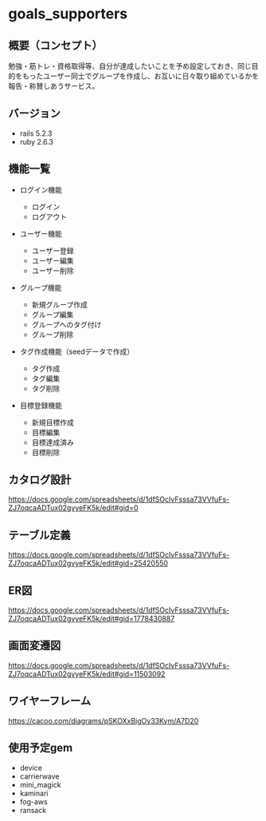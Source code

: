 # goals_supporters  
## 概要（コンセプト）
勉強・筋トレ・資格取得等、自分が達成したいことを予め設定しておき、同じ目的をもったユーザー同士でグループを作成し、お互いに日々取り組めているかを報告・称賛しあうサービス。
## バージョン
- rails 5.2.3
- ruby 2.6.3
## 機能一覧
- ログイン機能
    - ログイン
    - ログアウト
    
- ユーザー機能
    - ユーザー登録
    - ユーザー編集
    - ユーザー削除
    
- グループ機能
    - 新規グループ作成
    - グループ編集
    - グループへのタグ付け
    - グループ削除

- タグ作成機能（seedデータで作成）
    - タグ作成
    - タグ編集
    - タグ削除 
    
- 目標登録機能
    - 新規目標作成
    - 目標編集
    - 目標達成済み
    - 目標削除
    

## カタログ設計  

  https://docs.google.com/spreadsheets/d/1dfSOcIvFsssa73VVfuFs-ZJ7oqcaADTux02gvyeFK5k/edit#gid=0  
## テーブル定義
https://docs.google.com/spreadsheets/d/1dfSOcIvFsssa73VVfuFs-ZJ7oqcaADTux02gvyeFK5k/edit#gid=25420550
## ER図
https://docs.google.com/spreadsheets/d/1dfSOcIvFsssa73VVfuFs-ZJ7oqcaADTux02gvyeFK5k/edit#gid=1778430887
## 画面変遷図
https://docs.google.com/spreadsheets/d/1dfSOcIvFsssa73VVfuFs-ZJ7oqcaADTux02gvyeFK5k/edit#gid=11503092
## ワイヤーフレーム
https://cacoo.com/diagrams/pSKOXxBigOv33Kym/A7D20
## 使用予定gem

- device
- carrierwave
- mini_magick
- kaminari
- fog-aws
- ransack
